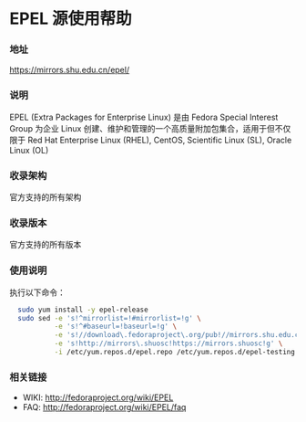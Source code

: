 # EPEL 源使用帮助

### 地址

https://mirrors.shu.edu.cn/epel/

### 说明

EPEL (Extra Packages for Enterprise Linux) 是由 Fedora Special Interest Group 为企业 Linux 创建、维护和管理的一个高质量附加包集合，适用于但不仅限于 Red Hat Enterprise Linux (RHEL), CentOS, Scientific Linux (SL), Oracle Linux (OL)

### 收录架构

官方支持的所有架构

### 收录版本

官方支持的所有版本

### 使用说明

执行以下命令：

```bash
  sudo yum install -y epel-release
  sudo sed -e 's!^mirrorlist=!#mirrorlist=!g' \
           -e 's!^#baseurl=!baseurl=!g' \
           -e 's!//download\.fedoraproject\.org/pub!//mirrors.shu.edu.cn!g' \
           -e 's!http://mirrors\.shuosc!https://mirrors.shuosc!g' \
           -i /etc/yum.repos.d/epel.repo /etc/yum.repos.d/epel-testing.repo
```

### 相关链接


- WIKI: http://fedoraproject.org/wiki/EPEL
- FAQ: http://fedoraproject.org/wiki/EPEL/faq